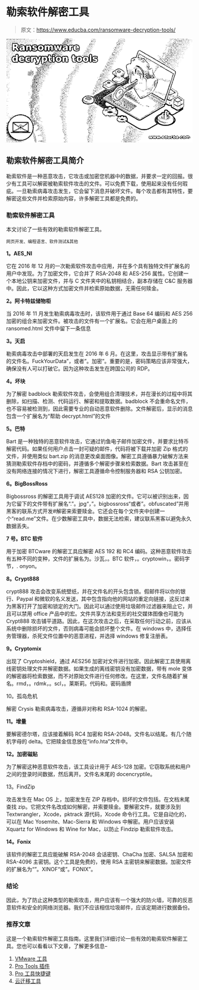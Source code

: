 # 勒索软件解密工具

> 原文：<https://www.educba.com/ransomware-decryption-tools/>

![Ransomware decryption tools](img/80232d419583337b9823a1c60e28916d.png)



## 勒索软件解密工具简介

勒索软件是一种恶意攻击，它攻击或加密您机器中的数据，并要求一定的回报。很少有工具可以解密被勒索软件攻击的文件。可以免费下载，使用起来没有任何瑕疵。一旦勒索病毒攻击发生，它会留下消息并破坏文件。每个攻击都有其特性，要解密这些文件并检索原始内容，许多解密工具都是免费的。

### 勒索软件解密工具

本文讨论了一些有效的勒索软件解密工具。

<small>网页开发、编程语言、软件测试&其他</small>

**1。AES_NI**

它在 2016 年 12 月的一次勒索软件攻击中应用，并在多个具有独特文件扩展名的用户中发现。为了加密文件，它合并了 RSA-2048 和 AES-256 属性。它创建一个本地公钥来加密文件，并与 C 文件夹中的私钥相结合，副本存储在 C&C 服务器中。因此，它以这种方式加密文件并检索原始数据，无需任何赎金。

**2。阿卡特兹储物柜**

当 2016 年 11 月发生勒索病毒攻击时，该软件用于通过 Base 64 编码和 AES 256 加密的组合来加密文件。被攻击的文件有一个扩展名。它会在用户桌面上的 ransomed.html 文件中留下一条信息

**3。天启**

勒索病毒攻击中部署的天启发生在 2016 年 6 月。在这里，攻击显示带有扩展名的文件名。FuckYourData”，或者”。加密”。重要的是，密码策略应该非常强大，确保没有人可以打破它。因为这种攻击发生在跨国公司的 RDP。

**4。坏块**

为了解密 badblock 勒索软件攻击，会使用组合清理技术，并在漫长的过程中将其删除，如扫描、检测、代码运行、解密和提取数据。badblock 不会重命名文件，也不容易被检测到，因此需要专业的自动恶意软件删除。文件解密后，显示的消息包含一个扩展名为“帮助 decrypt.html”的文件

**5。巴特**

Bart 是一种独特的恶意软件攻击，它通过钓鱼电子邮件加密文件，并要求比特币解密代码。如果任何用户点击一封可疑的邮件，代码将被下载并加密 Zip 格式的文件，并使用类似 bart.zip 的消息更改桌面图像。解密工具遵循暴力破解方法来猜测勒索软件存档中的密码，并遵循多个解密步骤来检索数据。Bart 攻击甚至在没有网络连接的情况下进行，解密工具遵循命令控制服务器和 RSA 公钥加密。

**6。BigBossRoss**

Bigbossross 的解密工具用于调试 AES128 加密的文件。它可以被识别出来，因为它留下的文件带有扩展名“.”。jpg“，”。bigbossross“或者”。obfuscated”并用黑客的联系方式开发#解密来索要赎金。它还会在每个文件夹中创建一个“read.me”文件。在少数解密工具中，数据无法检索，建议联系黑客以避免永久数据丢失。

**7 号。BTC 软件**

用于加密 BTCware 的解密工具应解密 AES 192 和 RC4 编码。这种恶意软件攻击有五种不同的变种，文件的扩展名为。沙瓦，。BTC 软件，。cryptowin，。密码字节，. onyon。

**8。Crypt888**

crypt888 攻击会改变系统壁纸，并在文件名的开头包含锁。假邮件将以你的银行、Paypal 和微软的名义发送，其中包含指向他的网站的重定向链接，这反过来为黑客打开了加密和锁定的大门。因此可以通过使用垃圾邮件过滤器来阻止它，并且可以禁用 office 产品中的宏。文件共享方法和变形的社交媒体图像也可能为 Crypt888 攻击铺平道路。因此，在这次攻击之后，在采取任何行动之前，应该从系统中删除损坏的文件，否则病毒可能会损坏整个文件。在 windows 中，选择任务管理器，杀死文件位置中的恶意进程，并选择 windows 修复注册表。

**9。Cryptomix**

出现了 Cryptoshield，通过 AES256 加密对文件进行加密。因此解密工具使用离线密钥处理文件并解密数据。如果生成的离线密钥没有加密数据，带有 mole 变体的解密器将检索数据，而不对原始文件进行任何修改。在这里，文件名随着扩展名。rmd，。rdmk，。scl，。莱斯莉。代码和。密码盾牌

10。孤岛危机

解密 Crysis 勒索病毒攻击，遵循非对称和 RSA-1024 的解密。

**11。增量**

要解密德尔塔，应该接着解码 RC4 加密和 RSA-2048。文件名以结尾。有几个随机字母的 delta。它把赎金信息放在“info.hta”文件中。

**12。加密磁贴**

为了解密这种恶意软件攻击，该工具设计用于 AES-128 加密。它窃取系统和用户之间的登录时间数据，然后离开。文件名末尾的 docencryptile。

13。FindZip

攻击发生在 Mac OS 上，加密发生在 ZIP 存档中。损坏的文件包括。在文档末尾查找 zip。它把文件名改成如何解密，并索要赎金。要解密文件，就要涉及到 Textwrangler，Xcode，pktrack 源代码，Xcode 命令行工具。它是自动化的，可以在 Mac Yosemite、Mac-Sierra 和 Windows 中解密。用户应该安装 Xquartz for Windows 和 Wine for Mac，以防止 Findzip 勒索软件攻击。

**14。Fonix**

该软件的解密工具应能破解 RSA-2048 会话密钥、ChaCha 加密、SALSA 加密和 RSA-4096 主密钥。这个工具是免费的，使用 RSA 主密钥来解密数据。加密文件的扩展名为“”。XINOF“或”。FONIX”。

### 结论

因此，为了防止这种类型的勒索攻击，用户应该有一个强大的防火墙，可靠的反恶意软件和安全的网络浏览器。我们不应该相信垃圾邮件，应该定期进行数据备份。

### 推荐文章

这是一个勒索软件解密工具指南。这里我们详细讨论一些有效的勒索软件解密工具。您也可以看看以下文章，了解更多信息–

1.  [VMware 工具](https://www.educba.com/vmware-tools/)
2.  [Pro Tools 插件](https://www.educba.com/pro-tools-plugins/)
3.  [Pro 工具快捷键](https://www.educba.com/pro-tools-shortcuts/)
4.  [云迁移工具](https://www.educba.com/cloud-migration-tools/)





